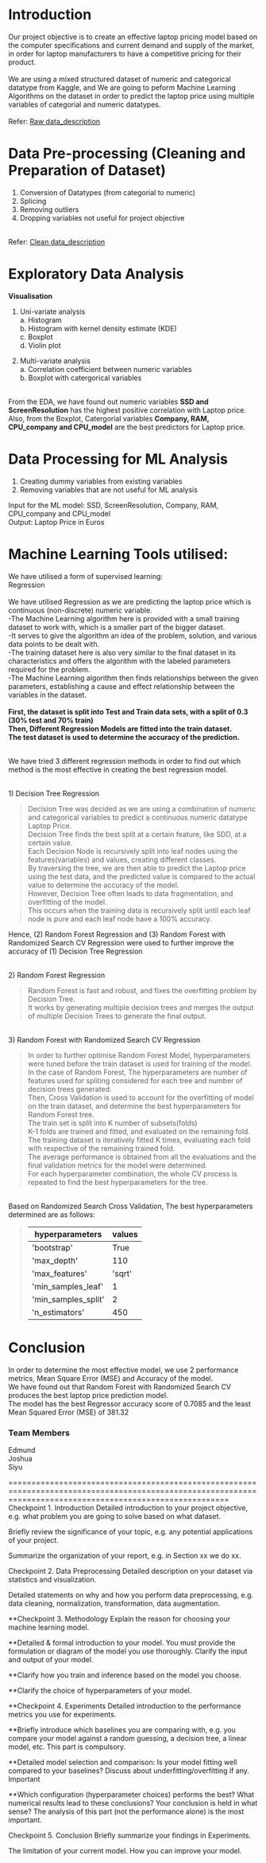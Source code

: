 # Introduction
Our project objective is to create an effective laptop pricing model based on the computer specifications and current demand and supply of the market, in order for laptop manufacturers to have a competitive pricing for their product. <br />
<br />
We are using a mixed structured dataset of numeric and categorical datatype from Kaggle, and We are going to peform Machine Learning Algorithms on the dataset in order to predict the laptop price using multiple variables of categorial and numeric datatypes. <br />
<br />    Refer: [Raw data_description](https://github.com/siyu2002/SC1015_Predict_Laptop_Price/blob/main/Data%20Description/raw%20data_description) <br />

# Data Pre-processing (Cleaning and Preparation of Dataset) 
1) Conversion of Datatypes (from categorial to numeric)
2) Splicing
3) Removing outliers
4) Dropping variables not useful for project objective

<br /> Refer: [Clean data_description](https://github.com/siyu2002/SC1015_Predict_Laptop_Price/blob/main/Data%20Description/clean%20data_description) <br /> 

# Exploratory Data Analysis
**Visualisation**
1) Uni-variate analysis
<br /> a. Histogram
<br /> b. Histogram with kernel density estimate (KDE)
<br /> c. Boxplot
<br /> d. Violin plot
  
2) Multi-variate analysis
<br /> a. Correlation coefficient between numeric variables
<br /> b. Boxplot with catergorical variables
  
<br />From the EDA, we have found out numeric variables **SSD and ScreenResolution** has the highest positive correlation with Laptop price.
<br />Also, from the Boxplot, Catergorial variables **Company, RAM, CPU_company and CPU_model** are the best predictors for Laptop price.

# Data Processing for ML Analysis
1. Creating dummy variables from existing variables
2. Removing variables that are not useful for ML analysis

Input for the ML model: SSD, ScreenResolution, Company, RAM, CPU_company and CPU_model
<br />Output: Laptop Price in Euros

# Machine Learning Tools utilised:
We have utilised a form of supervised learning: 
<br />Regression
<br />
<br />We have utilised Regression as we are predicting the laptop price which is continuous (non-discrete) numeric variable.
<br />-The Machine Learning algorithm here is provided with a small training dataset to work with, which is a smaller part of the bigger dataset.
<br />-It serves to give the algorithm an idea of the problem, solution, and various data points to be dealt with.
<br />-The training dataset here is also very similar to the final dataset in its characteristics and offers the algorithm with the labeled parameters required for the problem.
<br />-The Machine Learning algorithm then finds relationships between the given parameters, establishing a cause and effect relationship between the variables in the dataset.
<br />
<br />
**First, the dataset is split into Test and Train data sets, with a split of 0.3 (30% test and 70% train)
<br />Then, Different Regression Models are fitted into the train dataset.
<br />The test dataset is used to determine the accuracy of the prediction.**

<br />We have tried 3 different regression methods in order to find out which method is the most effective in creating the best regression model.

<br />1) Decision Tree Regression
>Decision Tree was decided as we are using a combination of numeric and categorical variables to predict a continuous numeric datatype Laptop Price.
><br />Decision Tree finds the best split at a certain feature, like SDD, at a certain value.
><br />Each Decision Node is recursively split into leaf nodes using the features(variables) and values, creating different classes.
><br />By traversing the tree, we are then able to predict the Laptop price using the test data, and the predicted value is compared to the actual value to determine the accuracy of the model.
><br />However, Decision Tree often leads to data fragmentation, and overfitting of the model.
><br />This occurs when the training data is recursively split until each leaf node is pure and each leaf node have a 100% accuracy.

Hence, (2) Random Forest Regression and (3) Random Forest with Randomized Search CV Regression were used to further improve the accuracy of (1) Decision Tree Regression

<br />2) Random Forest Regression

>Random Forest is fast and robust, and fixes the overfitting problem by Decision Tree.
><br />It works by generating multiple decision trees and merges the output of multiple Decision Trees to generate the final output.
><br />

<br />3) Random Forest with Randomized Search CV Regression

> In order to further optimise Random Forest Model, hyperparameters were tuned before the train dataset is used for training of the model.
> <br />In the case of Random Forest, The hyperparameters are number of features used for spliting considered for each tree and number of decision trees generated.
> <br />Then, Cross Validation is used to account for the overfitting of model on the train dataset, and determine the best hyperparameters for Random Forest tree.
> <br />The train set is split into K number of subsets(folds)
> <br />K-1 folds are trained and fitted, and evaluated on the remaining fold.
> <br />The training dataset is iteratively fitted K times, evaluating each fold with respective of the remaining trained fold.
> <br />The average performance is obtained from all the evaluations and the final validation metrics for the model were determined.
> <br />For each hyperparameter combination, the whole CV process is repeated to find the best hyperparameters for the tree.

<br />Based on Randomized Search Cross Validation, 
The best hyperparameters determined are as follows:
 >| hyperparameters | values |
 >|-----------------|--------|
 >| 'bootstrap' | True  |
 >| 'max_depth'  | 110 |
 >| 'max_features'  | 'sqrt'  |
 >| 'min_samples_leaf' |  1  |
 >| 'min_samples_split' | 2 |
 >| 'n_estimators' |  450  |





# Conclusion
In order to determine the most effective model, we use 2 performance metrics, Mean Square Error (MSE) and Accuracy of the model.
<br />We have found out that Random Forest with Randomized Search CV produces the best laptop price prediction model.
<br />The model has the best Regressor accuracy score of 0.7085 and the least Mean Squared Error (MSE) of 381.32


### Team Members
Edmund
<br /> Joshua
<br /> Siyu
<br />

============================================================================================================================================================  
Checkpoint 1. Introduction Detailed introduction to your project objective, e.g. what problem you are going to solve based on what dataset.

Briefly review the significance of your topic, e.g. any potential applications of your project.

Summarize the organization of your report, e.g. in Section xx we do xx.

Checkpoint 2. Data Preprocessing Detailed description on your dataset via statistics and visualization.

Detailed statements on why and how you perform data preprocessing, e.g. data cleaning, normalization, transformation, data augmentation.

**Checkpoint 3. Methodology Explain the reason for choosing your machine learning model.

**Detailed & formal introduction to your model. You must provide the formulation or diagram of the model you use thoroughly. Clarify the input and output of your model.

**Clarify how you train and inference based on the model you choose.

**Clarify the choice of hyperparameters of your model.

**Checkpoint 4. Experiments Detailed introduction to the performance metrics you use for experiments.

**Briefly introduce which baselines you are comparing with, e.g. you compare your model against a random guessing, a decision tree, a linear model, etc. This part is compulsory.

**Detailed model selection and comparison: Is your model fitting well compared to your baselines? Discuss about underfitting/overfitting if any. Important

**Which configuration (hyperparameter choices) performs the best? What numerical results lead to these conclusions? Your conclusion is held in what sense? The analysis of this part (not the performance alone) is the most important.

Checkpoint 5. Conclusion Briefly summarize your findings in Experiments.

The limitation of your current model. How you can improve your model.
